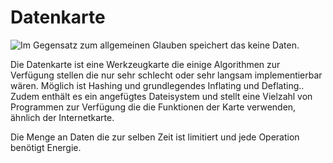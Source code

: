 # Datenkarte

![Im Gegensatz zum allgemeinen Glauben speichert das keine Daten.](oredict:opencomputers:dataCard1)

Die Datenkarte ist eine Werkzeugkarte die einige Algorithmen zur Verfügung stellen die nur sehr schlecht oder sehr langsam implementierbar wären. Möglich ist Hashing und grundlegendes Inflating und Deflating.. Zudem enthält es ein angefügtes Dateisystem und stellt eine Vielzahl von Programmen zur Verfügung die die Funktionen der Karte verwenden, ähnlich der Internetkarte.

Die Menge an Daten die zur selben Zeit ist limitiert und jede Operation benötigt Energie.
